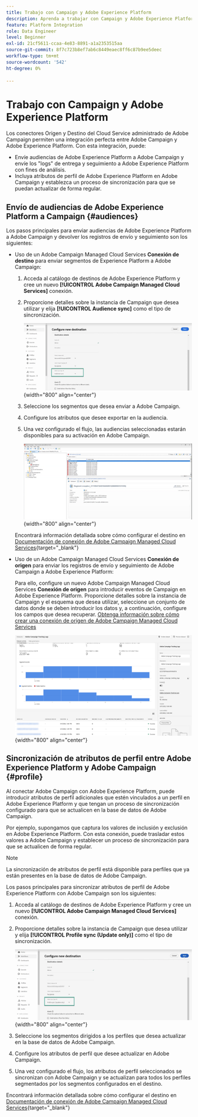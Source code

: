 ```yaml
---
title: Trabajo con Campaign y Adobe Experience Platform
description: Aprenda a trabajar con Campaign y Adobe Experience Platform
feature: Platform Integration
role: Data Engineer
level: Beginner
exl-id: 21cf5611-ccaa-4e83-8891-a1a2353515aa
source-git-commit: 8f7c723b8ef7ab6c8449eaec8ff6c87b9ee5deec
workflow-type: tm+mt
source-wordcount: '542'
ht-degree: 0%

---
```


# Trabajo con Campaign y Adobe Experience Platform

Los conectores Origen y Destino del Cloud Service administrado de Adobe Campaign permiten una integración perfecta entre Adobe Campaign y Adobe Experience Platform. Con esta integración, puede:

* Envíe audiencias de Adobe Experience Platform a Adobe Campaign y envíe los &quot;logs&quot; de entrega y seguimiento a Adobe Experience Platform con fines de análisis.
* Incluya atributos de perfil de Adobe Experience Platform en Adobe Campaign y establezca un proceso de sincronización para que se puedan actualizar de forma regular.

## Envío de audiencias de Adobe Experience Platform a Campaign {#audiences}

Los pasos principales para enviar audiencias de Adobe Experience Platform a Adobe Campaign y devolver los registros de envío y seguimiento son los siguientes:

* Uso de un Adobe Campaign Managed Cloud Services **Conexión de destino** para enviar segmentos de Experience Platform a Adobe Campaign:

   1. Acceda al catálogo de destinos de Adobe Experience Platform y cree un nuevo **[!UICONTROL Adobe Campaign Managed Cloud Services]** conexión.
   1. Proporcione detalles sobre la instancia de Campaign que desea utilizar y elija **[!UICONTROL Audience sync]** como el tipo de sincronización.

      ![](assets/aep-audience-sync.png){width="800" align="center"}

   1. Seleccione los segmentos que desea enviar a Adobe Campaign.
   1. Configure los atributos que desee exportar en la audiencia.
   1. Una vez configurado el flujo, las audiencias seleccionadas estarán disponibles para su activación en Adobe Campaign.

      ![](assets/aep-destination.png){width="800" align="center"}

  Encontrará información detallada sobre cómo configurar el destino en [Documentación de conexión de Adobe Campaign Managed Cloud Services](https://www.adobe.com/go/destinations-adobe-campaign-managed-cloud-services-en){target="_blank"}

* Uso de un Adobe Campaign Managed Cloud Services **Conexión de origen** para enviar los registros de envío y seguimiento de Adobe Campaign a Adobe Experience Platform:

  Para ello, configure un nuevo Adobe Campaign Managed Cloud Services **Conexión de origen** para introducir eventos de Campaign en Adobe Experience Platform. Proporcione detalles sobre la instancia de Campaign y el esquema que desea utilizar, seleccione un conjunto de datos donde se deben introducir los datos y, a continuación, configure los campos que desea recuperar. [Obtenga información sobre cómo crear una conexión de origen de Adobe Campaign Managed Cloud Services](https://www.adobe.com/go/sources-campaign-ui-en)

  ![](assets/aep-logs.png){width="800" align="center"}

## Sincronización de atributos de perfil entre Adobe Experience Platform y Adobe Campaign {#profile}

Al conectar Adobe Campaign con Adobe Experience Platform, puede introducir atributos de perfil adicionales que estén vinculados a un perfil en Adobe Experience Platform y que tengan un proceso de sincronización configurado para que se actualicen en la base de datos de Adobe Campaign.

Por ejemplo, supongamos que captura los valores de inclusión y exclusión en Adobe Experience Platform. Con esta conexión, puede trasladar estos valores a Adobe Campaign y establecer un proceso de sincronización para que se actualicen de forma regular.

>[!NOTE]
>
>La sincronización de atributos de perfil está disponible para perfiles que ya están presentes en la base de datos de Adobe Campaign.

Los pasos principales para sincronizar atributos de perfil de Adobe Experience Platform con Adobe Campaign son los siguientes:

1. Acceda al catálogo de destinos de Adobe Experience Platform y cree un nuevo **[!UICONTROL Adobe Campaign Managed Cloud Services]** conexión.
1. Proporcione detalles sobre la instancia de Campaign que desea utilizar y elija **[!UICONTROL Profile sync (Update only)]** como el tipo de sincronización.

   ![](assets/aep-profile-sync.png){width="800" align="center"}

1. Seleccione los segmentos dirigidos a los perfiles que desea actualizar en la base de datos de Adobe Campaign.
1. Configure los atributos de perfil que desee actualizar en Adobe Campaign.
1. Una vez configurado el flujo, los atributos de perfil seleccionados se sincronizan con Adobe Campaign y se actualizan para todos los perfiles segmentados por los segmentos configurados en el destino.

Encontrará información detallada sobre cómo configurar el destino en [Documentación de conexión de Adobe Campaign Managed Cloud Services](https://www.adobe.com/go/destinations-adobe-campaign-managed-cloud-services-en){target="_blank"}